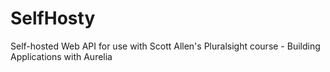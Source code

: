 # SelfHosty

Self-hosted Web API for use with Scott Allen's Pluralsight course - Building Applications with Aurelia
